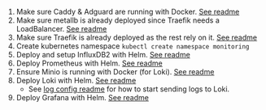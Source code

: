 1. Make sure Caddy & Adguard are running with Docker. [See readme](../../docker/ingress-local+adguard/README.md)
1. Make sure metallb is already deployed since Traefik needs a LoadBalancer. [See readme](../metallb/README.md)
1. Make sure Traefik is already deployed as the rest rely on it. [See readme](../traefik/README.md)
1. Create kubernetes namespace `kubectl create namespace monitoring`
1. Deploy and setup InfluxDB2 with Helm. [See readme](./influxdb2/README.md)
1. Deploy Prometheus with Helm. [See readme](./prometheus/README.md)
1. Ensure Minio is running with Docker (for Loki). [See readme](../../docker/minio/README.md)
1. Deploy Loki with Helm. [See readme](./loki/README.md)
    - See [log config readme](../../log-config/README.md) for how to start sending logs to Loki.
1. Deploy Grafana with Helm. [See readme](./grafana/README.md)